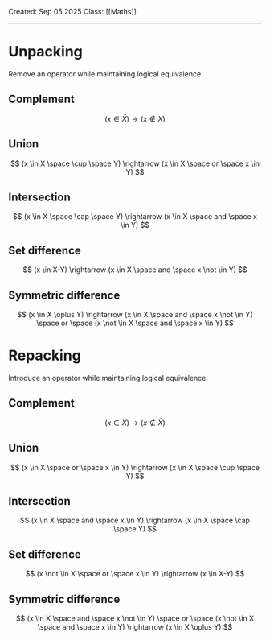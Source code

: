 Created: Sep 05 2025
Class: [[Maths]] 
- - -
# Unpacking
Remove an operator while maintaining logical equivalence
## Complement
$$
(x \in \bar{X}) \rightarrow (x \not \in X)
$$
## Union
$$
(x \in X \space \cup \space Y) \rightarrow (x \in X \space or \space x \in Y)
$$
## Intersection
$$
(x \in X \space \cap \space Y) \rightarrow (x \in X \space and \space x \in Y)
$$
## Set difference
$$
(x \in X-Y) \rightarrow (x \in X \space and \space x \not \in Y)
$$
## Symmetric difference
$$
(x \in X \oplus Y) \rightarrow (x \in X \space and \space x \not \in Y) \space or \space (x \not \in X \space and \space x \in Y)
$$

# Repacking
Introduce an operator while maintaining logical equivalence.
## Complement
$$
(x \in X) \rightarrow (x \not \in  \bar{X})
$$
## Union
$$
 (x \in X \space or \space x \in Y) \rightarrow (x \in X \space \cup \space Y)
$$
## Intersection
$$
(x \in X \space and \space x \in Y) \rightarrow (x \in X \space \cap \space Y)
$$
## Set difference
$$
 (x \not \in X \space or \space x \in Y) \rightarrow (x \in X-Y)
$$
## Symmetric difference
$$
(x \in X \space and \space x \not \in Y) \space or \space (x \not \in X \space and \space x \in Y) \rightarrow (x \in X \oplus Y) 
$$